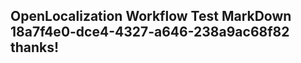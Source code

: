 <properties
ms.topic="hero-topic1"
ms.test1="hero-topic"
ms.test2="test"/>

## OpenLocalization Workflow Test MarkDown 18a7f4e0-dce4-4327-a646-238a9ac68f82 thanks!
